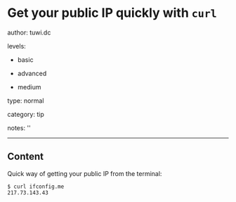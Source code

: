 # Get your public IP quickly with `curl`
author: tuwi.dc

levels:

  - basic

  - advanced

  - medium

type: normal

category: tip

notes: ''

---
## Content

Quick way of getting your public IP from the terminal:
```
$ curl ifconfig.me
217.73.143.43
```